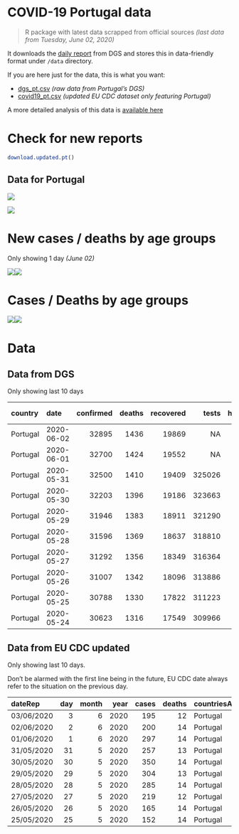 COVID-19 Portugal data
================

> R package with latest data scrapped from official sources *(last data
> from Tuesday, June 02, 2020)*

It downloads the [daily
report](https://covid19.min-saude.pt/relatorio-de-situacao/) from DGS
and stores this in data-friendly format under `/data` directory.

If you are here just for the data, this is what you want:

  - [dgs\_pt.csv](raw/master/data/dgs_pt.csv) *(raw data from Portugal’s
    DGS)*
  - [covid19\_pt.csv](raw/master/data/covid19_pt.csv) *(updated EU CDC
    dataset only featuring Portugal)*

A more detailed analysis of this data is [available
here](https://averissimo.github.io/covid19-analysis/portugal.html)

# Check for new reports

``` r
download.updated.pt()
```

## Data for Portugal

![](README_files/figure-gfm/unnamed-chunk-7-1.svg)<!-- -->

![](README_files/figure-gfm/unnamed-chunk-8-1.svg)<!-- -->

# New cases / deaths by age groups

Only showing 1 day *(June
02)*

![](README_files/figure-gfm/unnamed-chunk-10-1.svg)<!-- -->![](README_files/figure-gfm/unnamed-chunk-10-2.svg)<!-- -->

# Cases / Deaths by age groups

![](README_files/figure-gfm/unnamed-chunk-11-1.svg)<!-- -->![](README_files/figure-gfm/unnamed-chunk-11-2.svg)<!-- -->

# Data

## Data from DGS

Only showing last 10
days

| country  | date       | confirmed | deaths | recovered |  tests | hospitalized | in.icu | confirmed\_m\_00-09 | confirmed\_w\_00-09 | confirmed\_m\_10-19 | confirmed\_w\_10-19 | confirmed\_m\_20-29 | confirmed\_w\_20-29 | confirmed\_m\_30-39 | confirmed\_w\_30-39 | confirmed\_m\_40-49 | confirmed\_w\_40-49 | confirmed\_m\_50-59 | confirmed\_w\_50-59 | confirmed\_m\_60-69 | confirmed\_w\_60-69 | confirmed\_m\_70-79 | confirmed\_w\_70-79 | confirmed\_m\_80+ | confirmed\_w\_80+ | death\_m\_00-09 | death\_w\_00-09 | death\_m\_10-19 | death\_w\_10-19 | death\_m\_20-29 | death\_w\_20-29 | death\_m\_30-39 | death\_w\_30-39 | death\_m\_40-49 | death\_w\_40-49 | death\_m\_50-59 | death\_w\_50-59 | death\_m\_60-69 | death\_w\_60-69 | death\_m\_70-79 | death\_w\_70-79 | death\_m\_80+ | death\_w\_80+ |
| :------- | :--------- | --------: | -----: | --------: | -----: | -----------: | -----: | ------------------: | ------------------: | ------------------: | ------------------: | ------------------: | ------------------: | ------------------: | ------------------: | ------------------: | ------------------: | ------------------: | ------------------: | ------------------: | ------------------: | ------------------: | ------------------: | ----------------: | ----------------: | --------------: | --------------: | --------------: | --------------: | --------------: | --------------: | --------------: | --------------: | --------------: | --------------: | --------------: | --------------: | --------------: | --------------: | --------------: | --------------: | ------------: | ------------: |
| Portugal | 2020-06-02 |     32895 |   1436 |     19869 |     NA |          432 |     58 |                 364 |                 341 |                 517 |                 601 |                1991 |                2386 |                2242 |                2752 |                2313 |                3199 |                2192 |                3217 |                1670 |                1909 |                1246 |                1377 |              1483 |              3089 |               0 |               0 |               0 |               0 |               1 |               1 |               0 |               1 |              10 |               7 |              31 |              15 |              84 |              43 |             166 |             111 |           414 |           552 |
| Portugal | 2020-06-01 |     32700 |   1424 |     19552 |     NA |          471 |     64 |                 356 |                 335 |                 512 |                 596 |                1973 |                2371 |                2222 |                2731 |                2299 |                3180 |                2185 |                3202 |                1668 |                1901 |                1243 |                1367 |              1480 |              3079 |               0 |               0 |               0 |               0 |               1 |               1 |               0 |               1 |              10 |               6 |              31 |              14 |              83 |              43 |             165 |             111 |           410 |           548 |
| Portugal | 2020-05-31 |     32500 |   1410 |     19409 | 325026 |          474 |     64 |                 348 |                 325 |                 506 |                 592 |                1953 |                2343 |                2208 |                2710 |                2288 |                3171 |                2175 |                3190 |                1657 |                1889 |                1241 |                1359 |              1480 |              3065 |               0 |               0 |               0 |               0 |               1 |               1 |               0 |               1 |               9 |               6 |              31 |              14 |              82 |              43 |             163 |             111 |           407 |           541 |
| Portugal | 2020-05-30 |     32203 |   1396 |     19186 | 323663 |          514 |     63 |                 339 |                 315 |                 497 |                 584 |                1921 |                2313 |                2178 |                2679 |                2262 |                3148 |                2158 |                3165 |                1649 |                1875 |                1237 |                1354 |              1474 |              3055 |               0 |               0 |               0 |               0 |               1 |               0 |               0 |               1 |               9 |               6 |              31 |              14 |              82 |              43 |             162 |             111 |           403 |           533 |
| Portugal | 2020-05-29 |     31946 |   1383 |     18911 | 321290 |          529 |     66 |                 334 |                 312 |                 489 |                 576 |                1895 |                2283 |                2145 |                2653 |                2239 |                3129 |                2138 |                3149 |                1642 |                1865 |                1230 |                1344 |              1472 |              3051 |               0 |               0 |               0 |               0 |               1 |               0 |               0 |               1 |               9 |               6 |              30 |              13 |              81 |              43 |             160 |             110 |           400 |           529 |
| Portugal | 2020-05-28 |     31596 |   1369 |     18637 | 318810 |          512 |     65 |                 320 |                 306 |                 485 |                 567 |                1858 |                2256 |                2114 |                2622 |                2213 |                3102 |                2125 |                3128 |                1630 |                1854 |                1216 |                1321 |              1458 |              3021 |               0 |               0 |               0 |               0 |               1 |               0 |               0 |               1 |               9 |               6 |              29 |              13 |              79 |              43 |             159 |             110 |           393 |           526 |
| Portugal | 2020-05-27 |     31292 |   1356 |     18349 | 316364 |          510 |     66 |                 310 |                 297 |                 478 |                 559 |                1828 |                2221 |                2082 |                2597 |                2189 |                3076 |                2100 |                3112 |                1619 |                1844 |                1204 |                1316 |              1446 |              3014 |               0 |               0 |               0 |               0 |               1 |               0 |               0 |               0 |               9 |               6 |              29 |              13 |              78 |              43 |             156 |             109 |           391 |           521 |
| Portugal | 2020-05-26 |     31007 |   1342 |     18096 | 313886 |          513 |     71 |                 305 |                 293 |                 469 |                 549 |                1800 |                2201 |                2037 |                2568 |                2155 |                3057 |                2069 |                3093 |                1607 |                1833 |                1198 |                1316 |              1445 |              3012 |               0 |               0 |               0 |               0 |               1 |               0 |               0 |               0 |               9 |               6 |              28 |              13 |              77 |              43 |             153 |             108 |           388 |           516 |
| Portugal | 2020-05-25 |     30788 |   1330 |     17822 | 311223 |          531 |     72 |                 298 |                 287 |                 463 |                 540 |                1779 |                2178 |                2023 |                2549 |                2134 |                3051 |                2061 |                3084 |                1589 |                1820 |                1189 |                1312 |              1439 |              2992 |               0 |               0 |               0 |               0 |               1 |               0 |               0 |               0 |               9 |               6 |              28 |              13 |              76 |              42 |             151 |             107 |           384 |           513 |
| Portugal | 2020-05-24 |     30623 |   1316 |     17549 | 309966 |          536 |     78 |                 295 |                 284 |                 458 |                 535 |                1745 |                2162 |                2000 |                2545 |                2119 |                3042 |                2054 |                3069 |                1577 |                1820 |                1186 |                1312 |              1429 |              2991 |               0 |               0 |               0 |               0 |               1 |               0 |               0 |               0 |               9 |               6 |              27 |              12 |              75 |              40 |             148 |             105 |           383 |           510 |

## Data from EU CDC updated

Only showing last 10 days.

Don’t be alarmed with the first line being in the future, EU CDC date
always refer to the situation on the previous
day.

| dateRep    | day | month | year | cases | deaths | countriesAndTerritories | geoId | countryterritoryCode | popData2018 | continentExp |
| :--------- | --: | ----: | ---: | ----: | -----: | :---------------------- | :---- | :------------------- | ----------: | :----------- |
| 03/06/2020 |   3 |     6 | 2020 |   195 |     12 | Portugal                | PT    | PRT                  |    10281762 | NA           |
| 02/06/2020 |   2 |     6 | 2020 |   200 |     14 | Portugal                | PT    | PRT                  |    10281762 | Europe       |
| 01/06/2020 |   1 |     6 | 2020 |   297 |     14 | Portugal                | PT    | PRT                  |    10281762 | Europe       |
| 31/05/2020 |  31 |     5 | 2020 |   257 |     13 | Portugal                | PT    | PRT                  |    10281762 | Europe       |
| 30/05/2020 |  30 |     5 | 2020 |   350 |     14 | Portugal                | PT    | PRT                  |    10281762 | Europe       |
| 29/05/2020 |  29 |     5 | 2020 |   304 |     13 | Portugal                | PT    | PRT                  |    10281762 | Europe       |
| 28/05/2020 |  28 |     5 | 2020 |   285 |     14 | Portugal                | PT    | PRT                  |    10281762 | Europe       |
| 27/05/2020 |  27 |     5 | 2020 |   219 |     12 | Portugal                | PT    | PRT                  |    10281762 | Europe       |
| 26/05/2020 |  26 |     5 | 2020 |   165 |     14 | Portugal                | PT    | PRT                  |    10281762 | Europe       |
| 25/05/2020 |  25 |     5 | 2020 |   152 |     14 | Portugal                | PT    | PRT                  |    10281762 | Europe       |
